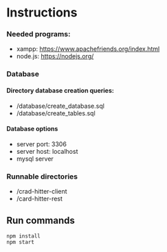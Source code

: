 # Instructions

### Needed programs:
- xampp: https://www.apachefriends.org/index.html
- node.js: https://nodejs.org/

### Database
#### Directory database creation queries:
- /database/create_database.sql
- /database/create_tables.sql
#### Database options
- server port: 3306
- server host: localhost
- mysql server

### Runnable directories
- /crad-hitter-client
- /card-hitter-rest

## Run commands
```
npm install
npm start
```